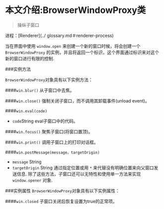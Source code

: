 # 本文介绍:BrowserWindowProxy类

>操纵子窗口

进程：[Renderer](../ glossary.md＃renderer-process)

当在界面中使用 `window.open` 来创建一个新的窗口时候，将会创建一个 `BrowserWindowProxy`  的实例，并且将返回一个标识，这个界面通过标识来对这个新的窗口进行有限的控制.

###实例方法

`BrowserWindowProxy`对象具有以下实例方法：

####`win.blur()`
从子窗口中去焦。

####`win.close()`
强制关闭子窗口，而不调用其卸载事件(unload event)。

####`win.eval(code)`
* `code`String
eval子窗口中的代码。

####`win.focus()`
聚焦子窗口(将窗口置顶)。

####`win.print()`
调用子窗口上的打印对话框。

####`win.postMessage(message，targetOrigin)`
* `message` String
* `targetOrigin` String
通过指定位置或用 `*` 来代替没有明确位置来向父窗口发送信息.
除了这些方法，子窗口还可以无特性和使用单一方法来实现  `window.opener` 对象.

###实例属性
`BrowserWindowProxy`对象具有以下实例属性：

####`win.closed`
子窗口关闭后恢复设置为true的正常项。